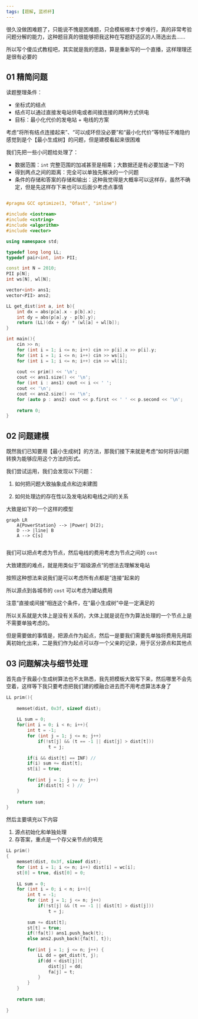 ```yaml
---
tags: [题解, 蓝桥杯]
---
```






很久没做困难题了，只能说不愧是困难题，只会模板根本寸步难行，真的非常考验问题分解的能力，这种题目真的很能够把我这种在写题舒适区的人筛选出去……

所以写个傻瓜式教程吧，其实就是我的思路，算是重新写的一个直播，这样理理还是很有必要的



## 01 精简问题



读题整理条件：

- 坐标式的结点
- 结点可以通过直接发电站供电或者间接连接的两种方式供电
- 目标：最小化代价的发电站 + 电线的方案



考虑“将所有结点连接起来”、“可以成环但没必要”和“最小化代价”等特征不难隐约感觉到是个【最小生成树】的问题，但是建模看起来很困难



我们先把一些小问题给处理了：

- 数据范围：`int` 完整范围的加减甚至是相乘；大数据还是有必要加速一下的
- 得到两点之间的距离：完全可以单独先解决的一个问题
- 条件的存储和答案的存储和输出：这种我觉得是大概率可以这样存，虽然不确定，但是先这样存下来也可以后面少考虑点事情

```c++

#pragma GCC optimize(3, "Ofast", "inline")

#include <iostream>
#include <cstring>
#include <algorithm>
#include <vector>

using namespace std;

typedef long long LL;
typedef pair<int, int> PII;

const int N = 2010;
PII p[N];
int ws[N], wl[N];

vector<int> ans1;
vector<PII> ans2;

LL get_dist(int a, int b){
    int dx = abs(p[a].x - p[b].x);
    int dy = abs(p[a].y - p[b].y);
    return (LL)(dx + dy) * (wl[a] + wl[b]);
} 

int main(){
    cin >> n;
    for (int i = 1; i <= n; i++) cin >> p[i].x >> p[i].y;
    for (int i = 1; i <= n; i++) cin >> ws[i];
    for (int i = 1; i <= n; i++) cin >> wl[i];
    
    cout << prim() << '\n';
    cout << ans1.size() << '\n';
    for (int i : ans1) cout << i << ' ';
    cout << '\n';
    cout << ans2.size() << '\n';
    for (auto p : ans2) cout << p.first << ' ' << p.second << '\n';
    
    return 0;
}

```





## 02 问题建模

既然我们已知要用【最小生成树】的方法，那我们接下来就是考虑“如何将该问题转换为能够应用这个方法的形式。



我们尝试运用，我们会发现以下问题：

1. 如何把问题大致抽象成点和边来建图

2. 如何处理边的存在性以及发电站和电线之间的关系





大致是如下的一个这样的模型

```mermaid
graph LR
	A{PowerStation} --> |Power| D(2);
	D --> |line| B
	A --> C[s]
	
```

我们可以把点考虑为节点，然后电线的费用考虑为节点之间的 `cost` 

大致建图的难点，就是用类似于”超级源点“的想法去理解发电站

按照这种想法来说我们是可以考虑所有点都是”连接“起来的

所以源点到各城市的 `cost` 可以考虑为建站费用

注意“直接或间接”相连这个条件，在“最小生成树”中是一定满足的

所以关系就是大体上是没有关系的，大体上就是说在作为算法处理的一个节点上是不需要单独考虑的。

但是需要做的事情是，把源点作为起点，然后一是要我们需要先单独将费用先用距离初始化出来，二是我们作为起点可以存一个父亲的记录，用于区分源点和其他点





## 03 问题解决与细节处理



首先由于我最小生成树算法也不太熟悉，我先把模板大致写下来，然后哪里不会先空着，这样等下我只要考虑把我们建的模融合进去而不用考虑算法本身了



```c++
LL prim(){
    
    memset(dist, 0x3f, sizeof dist);
    
    LL sum = 0; 
    for(int i = 0; i < n; i++){
        int t = -1;
        for (int j = 1; j <= n; j++)
            if(!st[j] && (t == -1 || dist[j] > dist[t]))
                t = j;
        
        if(i && dist[t] == INF) //
        if(i) sum += dist[t];
        st[i] = true;
        
        for(int j = 1; j <= n; j++)
            if(dist[t] < ) // 
    }
    
    return sum;
}
```



然后主要填充以下内容

1. 源点初始化和单独处理
2. 存答案，重点是一个存父亲节点的填充



```c++
LL prim()
{
    memset(dist, 0x3f, sizeof dist);
    for (int i = 1; i <= n; i++) dist[i] = wc[i];
    st[0] = true, dist[0] = 0;
    
    LL sum = 0;
    for (int i = 0; i < n; i++){ 
        int t = -1;
        for (int j = 1; j <= n; j++)
            if(!st[j] && (t == -1 || dist[t] > dist[j]))
                t = j;
        
        sum += dist[t];
        st[t] = true;
        if(!fa[t]) ans1.push_back(t);
        else ans2.push_back({fa[t], t});
        
        for(int j = 1; j <= n; j++) {
            LL dd = get_dist(t, j);
            if(dd < dist[j]){
                dist[j] = dd;
                fa[j] = t;
            }
        }
    }
    
    return sum;
    
}
```



